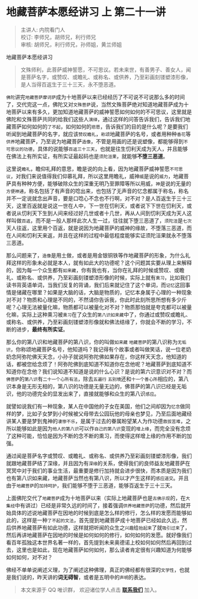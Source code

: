 # 地藏菩萨本愿经讲习 上 第二十一讲

> 主讲人: 内院看门人 <br />
> 校订: 李师兄，胡师兄，利行师兄 <br />
> 审核: 胡师兄，利行师兄，孙师姐，黄兰师姐 <br />

地藏菩萨本愿经讲习

> 文殊师利，此菩萨威神誓愿，不可思议。若未来世，有善男子、善女人，闻是菩萨名字，或赞叹、或瞻礼、或称名、或供养，乃至彩画刻镂塑漆形像，是人当得百返生于三十三天，永不堕恶道。

`佛陀`讲完`地藏菩萨摩诃萨`成为十地菩萨以来已经经历了不可说不可说那么多的时间了，交代完这一点，佛陀又对`文殊菩萨`说，当然文殊菩萨绝对知道地藏菩萨成为十地菩萨以来有多久，更加知道地藏菩萨的威神誓愿如何如何的不可思议，这里就是佛陀和文殊菩萨共同的给我们这些人`演绎`，通过这样的问答告诉我们，告诉我们地藏菩萨如何如何的`了不起`，如何如何的`悲愿`，告诉我们的目的是什么呢？是要我们听闻到地藏菩萨的名字，就应该`赞叹瞻礼`，`称颂`地藏菩萨的名号，或者用种种`香花`等`供养`地藏菩萨，乃至说为地藏菩萨`造像`，不管是用画的还是说塑像，都能够得到`不可思议的功德`，具体的说能够`百返三十三天`，也就是往生忉利天成为天人，并且能够在佛法上有所实证，有所实证最起码也是`须陀洹果`，就能够**不堕三恶道**。

这里说`瞻礼`，瞻仰礼拜的意思，瞻是说的向上看，因为地藏菩萨威神誓愿`不可思议`，对我们来说值得我们仰慕礼拜，所以这里用瞻礼，威神`威`是说的`威力`，地藏菩萨具有种种方便，能够破除众生的深重无明乃至罪障等所以用威，`神`是说的无量的`方便神通`，称名包括了有声音的唸出来，也包括了无声音的忆念都属于称名，称名并不一定说就念出声音，要是口唸心不念也不行啊，对不对？是人百返生于三十三天，这里百返就是说这一世在人中，下一世在忉利天，或者说下下世在忉利天，或者说从忉利天下生到人间来经过好几世或者十几世，再从人间到忉利天成为天人这样叫做`百返`，而不是一般人那样此次人生一过，往往就下堕三恶道了，`须陀洹`是`七次`天人往返，这里用个百返，就是说因为地藏菩萨的威神的缘故，不堕落三恶道，而在人间和忉利天来返，并且在这样的过程中最低程度能够实证须陀洹果就永不堕落三恶道。

那么问题来了，`造像`是用土做，或者是用金银铜铁等作地藏菩萨的形象，为什么礼拜这样的形象未必就是本人，就有如此大的功德呢？这个问题其实要从理上来解释的，因为每一个众生都有`如来藏`，你有我也有，当你在礼拜的时候或赞叹、或瞻礼、或称名、或供养，乃至彩画刻镂塑漆形像的时候，实际上就有`熏习`，比如我们读书背英语单词，当我们反复的背诵，我们后来就记住了这个单词，而`记忆`这回事情是储藏在哪里？如果是大脑的话，大脑是物质的，记忆本身属于心理的一种现象对不对？物质和心理是不同的，不然请你告诉我，你此时此刻所思所想有多少斤呢？心理无法被量化嘛，物质都可以被量化对不对？物质那怕就是夸克都可以被量化嘛，实际上这种熏习被`熏习`在了众生的`第八识如来藏`中了，你通过或赞叹或瞻礼、或称名、或供养，乃至彩画刻镂塑漆形像就和佛法结缘了，你就会不断的学习，不断的进步，**最终有所实证**。

那么你的第八识和地藏菩萨的第八识，你的叫做`如来藏` `地藏菩萨`的第八识称为`无垢识`，你称颂地藏菩萨名号，他知道吗？我记得有个故事或者叫做笑话，说一位老奶奶念阿弥陀佛天天念，小孙子就说阿弥陀佛如果存在，你这样天天念，他知道的话，都被您给念烦了！阿弥陀佛到底知道不知道你在念他呢？地藏菩萨到底知道不知道你在念他？我们说知道不知道是说的什么心识？是说的第六识意识对不对？而`佛菩萨`的`第八识`有`二十一个心所有法`，除去`五遍行` `五别境`还和`十一个善心所`相应的，第八识本身是无形无相的，第八识的功德是无量无边的，佛菩萨的第八识已经是无垢识，他的功德完全的显发出来了，直接就能够和众生的第八识`感应`。

就譬如说我们有一种现象，某人在中国他的子女在美国，他们之间却因为`忆念`做同样的梦，比如子女梦到小时候被父母带去公园玩他的母亲也梦见，乃至后面地藏经讲某人要是梦到鬼神的`凄惨不乐`，是属于过去的眷属盼望某人为作功德`救拔苦难`，之所以能够如此是因为`他人的第八识`可以作`自己的第八识`变现的`增上缘`，而完全没有念烦了这种可能，恰恰是因为不断的念不断的熏习，而使得这样增上缘的作用不断的加强。

通过闻是菩萨名字或赞叹、或瞻礼、或称名、或供养乃至彩画刻镂塑漆形像，我们就跟地藏菩萨结了深缘，并且因为有`深缘`的关系，使得我们的良师益友地藏菩萨在冥冥中对于我们的事业生活，最重要是修行加持就会进步很快，而本质是因为我们也有第八识如来藏，地藏菩萨当然也有第八识，所以才产生这样的`感应道交`。并且由于`地藏菩萨`的`加持呵护`，我们能够不堕于三恶道，能够百返生于三十三天。

上面佛陀交代了`地藏菩萨`成为十地菩萨以来（实际上地藏菩萨也是`古佛示现`的，在`大集经`中有讲过）已经是非常久远的时间了，接着强调`供养地藏菩萨`的功德，然后就开始具体的述说地藏菩萨在因地的时候到底是怎么样的修行，怎么样的发愿而能够如此的，这样是一种`了不起的文法`，首先提到地藏菩萨成十地菩萨已经如此久远，然后供养地藏菩萨有如此功德，这样就把听闻的众生之`兴趣`给`抬起来`了就`吸引过来`了，然后再讲地藏菩萨在因地的时候是如何如何的修行，如何如何的发愿。就好像我们看百年孤独这本世界名著一样的，首先提到未来奥德诺上校如何如何然后再回到过去，这里也是如此，现在地藏菩萨如何如何，那么读者肯定很有兴趣知道为何能够如何如何，对不对？

佛经不单单说阐述义理，为了阐述这种佛理，真正的佛经都有很深的`文学性`，也就是我们说的，昨天讲的**词无碍智**，或者是五明中的`声明`的表达。

> 本文来源于 QQ 唯识群， 欢迎诸位学人点击 **[联系我们](https://mp.weixin.qq.com/s/lZCfWjmLjgNR165Tx4_bCQ)** 加入。
